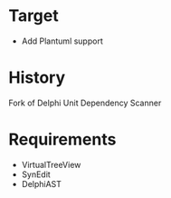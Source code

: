 # Target
 - Add Plantuml support

# History
Fork of Delphi Unit Dependency Scanner

# Requirements

* VirtualTreeView
* SynEdit
* DelphiAST

